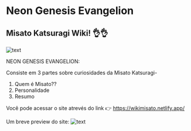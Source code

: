 # Neon Genesis Evangelion


## Misato Katsuragi Wiki! 👌👌

![text](https://static.wikia.nocookie.net/evangelion/images/d/db/Neon_Genesis_Evangelion_Logo_transparent.png/revision/latest/scale-to-width-down/1000?cb=20200521033858)

NEON GENESIS EVANGELION:

Consiste em 3 partes sobre curiosidades da Misato Katsuragi-
1. Quem é Misato??
2. Personalidade
3. Resumo

Você pode acessar o site atrevés do link 👉 https://wikimisato.netlify.app/ 

Um breve preview do site:
![text](https://photos.app.goo.gl/gZ7mZWUaipbKZfGs7)
